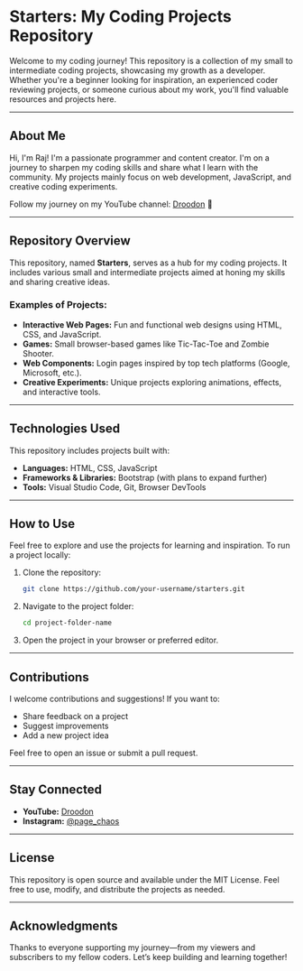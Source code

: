 # Starters: My Coding Projects Repository

Welcome to my coding journey! This repository is a collection of my small to intermediate coding projects, showcasing my growth as a developer. Whether you're a beginner looking for inspiration, an experienced coder reviewing projects, or someone curious about my work, you'll find valuable resources and projects here.

---

## About Me
Hi, I'm Raj! I'm a passionate programmer and content creator. I'm on a journey to sharpen my coding skills and share what I learn with the community. My projects mainly focus on web development, JavaScript, and creative coding experiments.

Follow my journey on my YouTube channel: [Droodon]([https://www.youtube.com/@drooontech](https://youtube.com/@droodon-tech?si=fwJbNxww3nyqBlhN)) 🎥

---

## Repository Overview
This repository, named **Starters**, serves as a hub for my coding projects. It includes various small and intermediate projects aimed at honing my skills and sharing creative ideas.

### Examples of Projects:
- **Interactive Web Pages:** Fun and functional web designs using HTML, CSS, and JavaScript.
- **Games:** Small browser-based games like Tic-Tac-Toe and Zombie Shooter.
- **Web Components:** Login pages inspired by top tech platforms (Google, Microsoft, etc.).
- **Creative Experiments:** Unique projects exploring animations, effects, and interactive tools.

---

## Technologies Used
This repository includes projects built with:

- **Languages:** HTML, CSS, JavaScript
- **Frameworks & Libraries:** Bootstrap (with plans to expand further)
- **Tools:** Visual Studio Code, Git, Browser DevTools

---

## How to Use
Feel free to explore and use the projects for learning and inspiration. To run a project locally:

1. Clone the repository:
   ```bash
   git clone https://github.com/your-username/starters.git
   ```

2. Navigate to the project folder:
   ```bash
   cd project-folder-name
   ```

3. Open the project in your browser or preferred editor.

---

## Contributions
I welcome contributions and suggestions! If you want to:

- Share feedback on a project
- Suggest improvements
- Add a new project idea

Feel free to open an issue or submit a pull request.

---

## Stay Connected
- **YouTube:** [Droodon](https://youtube.com/@droodon-tech?si=fwJbNxww3nyqBlhN)
- **Instagram:** [@page_chaos](https://www.instagram.com/raj.aug05)
  

---

## License
This repository is open source and available under the MIT License. Feel free to use, modify, and distribute the projects as needed.

---

## Acknowledgments
Thanks to everyone supporting my journey—from my viewers and subscribers to my fellow coders. Let’s keep building and learning together!

